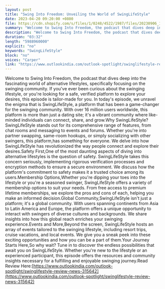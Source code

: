 ```yaml
---
layout: post
title: "Swing Into Freedom: Unveiling the World of SwingLifeStyle"
date: 2023-04-20 09:20:00 +0800
file: https://cdn.shopify.com/s/files/1/0248/4522/1987/files/20230906_1.mp3?v=1693959761
summary: "Welcome to Swing Into Freedom, the podcast that dives deep into the fascinating world of alternative lifestyles, specifically focusing on the swinging community. If you've ever been curious about the swinging lifestyle, or you're looking for a safe, verified platform to explore your desires, this episode is tailor-made for you. In today's episode, we unravel the enigma that is SwingLifeStyle, a platform that has been a game-changer for the swinging community. With over 16 million users worldwide, this platform is more than just a dating site; it's a vibrant community where like-minded individuals can connect, share, and grow.Why SwingLifeStyle? SwingLifeStyle stands out for its comprehensive range of features, from chat rooms and messaging to events and forums. Whether you're into partner swapping, same-room hookups, or simply socializing with other swingers, this platform,has something for everyone. We delve into how SwingLifeStyle has revolutionized the way people connect and explore their desires.Safety First,One of the most daunting aspects of diving into alternative lifestyles is the question of safety. SwingLifeStyle takes this concern seriously, implementing rigorous verification processes and encryption methods to ensure a secure environment. We discuss how the platform's commitment to safety makes it a trusted choice among its users.Membership Options,Whether you're dipping your toes into the lifestyle or you're a seasoned swinger, SwingLifeStyle offers a variety of membership options to suit your needs. From free access to premium lifetime memberships, we explore the pros and cons of each, helping you make an informed decision.Global Community,SwingLifeStyle isn't just a platform; it's a global community. With users spanning continents from Asia to Latin America and Europe, the platform offers a unique opportunity to interact with swingers of diverse cultures and backgrounds. We share insights into how this global reach enriches your swinging experience.Events and More,Beyond the screen, SwingLifeStyle hosts an array of events tailored to the swinging lifestyle, including resort trips, cruise vacations, and local events. We give you a sneak peek into these exciting opportunities and how you can be a part of them.Your Journey Starts Here,So why wait? Tune in to discover the endless possibilities that await you on SwingLifeStyle. Whether you're new to the lifestyle or an experienced participant, this episode offers the resources and community insights necessary for a fulfilling and enjoyable swinging journey."
description: "Welcome to Swing Into Freedom, the podcast that dives deep into the fascinating world of alternative lifestyles, specifically focusing on the swinging community. If you've ever been curious about the swinging lifestyle, or you're looking for a safe, verified platform to explore your desires, this episode is tailor-made for you. In today's episode, we unravel the enigma that is <a href='https://www.outlookindia.com/outlook-spotlight/swinglifestyle-review-news-315642'>SwingLifeStyle</a>, a platform that has been a game-changer for the swinging community. With over 16 million users worldwide, this platform is more than just a dating site; it's a vibrant community where like-minded individuals can connect, share, and grow.Why SwingLifeStyle? SwingLifeStyle stands out for its comprehensive range of features, from chat rooms and messaging to events and forums. Whether you're into partner swapping, same-room hookups, or simply socializing with other swingers, this platform,has something for everyone. We delve into how SwingLifeStyle has revolutionized the way people connect and explore their desires.Safety First,One of the most daunting aspects of diving into alternative lifestyles is the question of safety. SwingLifeStyle takes this concern seriously, implementing rigorous verification processes and encryption methods to ensure a secure environment. We discuss how the platform's commitment to safety makes it a trusted choice among its users.Membership Options,Whether you're dipping your toes into the lifestyle or you're a seasoned swinger, SwingLifeStyle offers a variety of membership options to suit your needs. From free access to premium lifetime memberships, we explore the pros and cons of each, helping you make an informed decision.Global Community,SwingLifeStyle isn't just a platform; it's a global community. With users spanning continents from Asia to Latin America and Europe, the platform offers a unique opportunity to interact with swingers of diverse cultures and backgrounds. We share insights into how this global reach enriches your swinging experience.Events and More,Beyond the screen, SwingLifeStyle hosts an array of events tailored to the swinging lifestyle, including resort trips, cruise vacations, and local events. We give you a sneak peek into these exciting opportunities and how you can be a part of them.Your Journey Starts Here,So why wait? Tune in to discover the endless possibilities that await you on SwingLifeStyle. Whether you're new to the lifestyle or an experienced participant, this episode offers the resources and community insights necessary for a fulfilling and enjoyable swinging journey.Read Review Here:<a href='https://www.outlookindia.com/outlook-spotlight/swinglifestyle-review-news-315642'>https://www.outlookindia.com/outlook-spotlight/swinglifestyle-review-news-315642</a> "
duration: "03:32"
length: "5988960000"
explicit: "no"
keywords: "SwingLifeStyle"
block: "no"
voices: "Carper"
link: "https://www.outlookindia.com/outlook-spotlight/swinglifestyle-review-news-315642"
---
```


Welcome to Swing Into Freedom, the podcast that dives deep into the fascinating world of alternative lifestyles, specifically focusing on the swinging community. If you've ever been curious about the swinging lifestyle, or you're looking for a safe, verified platform to explore your desires, this episode is tailor-made for you. In today's episode, we unravel the enigma that is SwingLifeStyle, a platform that has been a game-changer for the swinging community. With over 16 million users worldwide, this platform is more than just a dating site; it's a vibrant community where like-minded individuals can connect, share, and grow.Why SwingLifeStyle? SwingLifeStyle stands out for its comprehensive range of features, from chat rooms and messaging to events and forums. Whether you're into partner swapping, same-room hookups, or simply socializing with other swingers, this platform,has something for everyone. We delve into how SwingLifeStyle has revolutionized the way people connect and explore their desires.Safety First,One of the most daunting aspects of diving into alternative lifestyles is the question of safety. SwingLifeStyle takes this concern seriously, implementing rigorous verification processes and encryption methods to ensure a secure environment. We discuss how the platform's commitment to safety makes it a trusted choice among its users.Membership Options,Whether you're dipping your toes into the lifestyle or you're a seasoned swinger, SwingLifeStyle offers a variety of membership options to suit your needs. From free access to premium lifetime memberships, we explore the pros and cons of each, helping you make an informed decision.Global Community,SwingLifeStyle isn't just a platform; it's a global community. With users spanning continents from Asia to Latin America and Europe, the platform offers a unique opportunity to interact with swingers of diverse cultures and backgrounds. We share insights into how this global reach enriches your swinging experience.Events and More,Beyond the screen, SwingLifeStyle hosts an array of events tailored to the swinging lifestyle, including resort trips, cruise vacations, and local events. We give you a sneak peek into these exciting opportunities and how you can be a part of them.Your Journey Starts Here,So why wait? Tune in to discover the endless possibilities that await you on SwingLifeStyle. Whether you're new to the lifestyle or an experienced participant, this episode offers the resources and community insights necessary for a fulfilling and enjoyable swinging journey.Read Review Here:[https://www.outlookindia.com/outlook-spotlight/swinglifestyle-review-news-315642](https://www.outlookindia.com/outlook-spotlight/swinglifestyle-review-news-315642)

